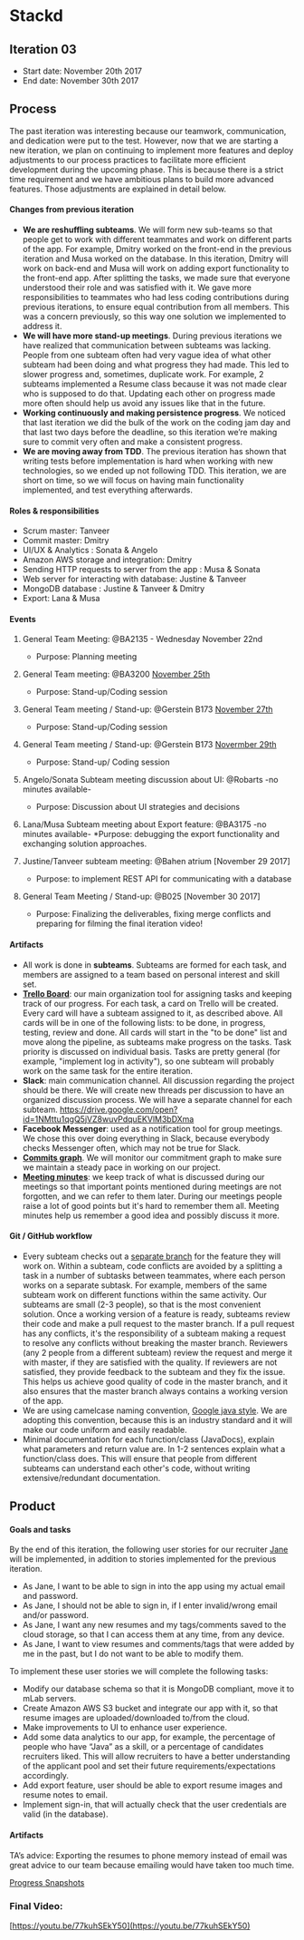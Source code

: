 # Stackd


## Iteration 03

 * Start date: November 20th 2017
 * End date: November 30th 2017

## Process

The past iteration was interesting because our teamwork, communication, and dedication were put to the test. However, now that we are starting a new iteration, we plan on continuing to implement more features and deploy adjustments to our process practices to facilitate more efficient development during the upcoming phase. This is because there is a strict time requirement and we have ambitious plans to build more advanced features. Those adjustments are explained in detail below.



#### Changes from previous iteration

* **We are reshuffling subteams**. We will form new sub-teams so that people get to work with different teammates and work on different parts of the app. For example, Dmitry worked on the front-end in the previous iteration and Musa worked on the database. In this iteration, Dmitry will work on back-end and Musa will work on adding export functionality to the front-end app. After splitting the tasks, we made sure that everyone understood their role and was satisfied with it. We gave more responsibilities to teammates who had less coding contributions during previous iterations, to ensure equal contribution from all members. This was a concern previously, so this way one solution we implemented to address it.
* **We will have more stand-up meetings**. During previous iterations we have realized that communication between subteams was lacking. People from one subteam often had very vague idea of what other subteam had been doing and what progress they had made. This led to slower progress and, sometimes, duplicate work. For example, 2 subteams implemented a Resume class because it was not made clear who is supposed to do that. Updating each other on progress made more often should help us avoid any issues like that in the future. 
* **Working continuously and making persistence progress**. We noticed that last iteration we did the bulk of the work on the coding jam day and that last two days before the deadline, so this iteration we’re making sure to commit very often and make a consistent progress.
* **We are moving away from TDD**. The previous iteration has shown that writing tests before implementation is hard when working with new technologies, so we ended up not following TDD. This iteration, we are short on time, so we will focus on having main functionality implemented, and test everything afterwards.

#### Roles & responsibilities

* Scrum master: Tanveer
* Commit master: Dmitry
* UI/UX & Analytics : Sonata & Angelo
* Amazon AWS storage and integration: Dmitry
* Sending HTTP requests to server from the app : Musa & Sonata
* Web server for interacting with database: Justine & Tanveer
* MongoDB database : Justine & Tanveer & Dmitry 
* Export: Lana & Musa

#### Events

1. General Team Meeting: @BA2135 - Wednesday November 22nd
    * Purpose: Planning meeting

2. General Team meeting: @BA3200 [November 25th](https://docs.google.com/document/d/1zpxJw_5Rh-sNkZpV7aS_lyUibgVlktk2ZC9Gcx4qyIg/edit?usp=sharing )
    * Purpose:  Stand-up/Coding session

3. General Team meeting / Stand-up: @Gerstein B173 [November 27th](https://docs.google.com/document/d/14_ZQn6WCaMMmkcbTuD5rE31I18zguMaSwHoEtZNN8T4/edit?usp=sharing )
    * Purpose:  Stand-up/Coding session

4. General Team meeting / Stand-up: @Gerstein B173 [Novermber 29th](https://docs.google.com/document/d/16ivgaXq7y4pi2HUKoes_8DG6c-tEmA2QIIeJ5avPO2A/edit?usp=sharing )
    * Purpose:  Stand-up/ Coding session

5. Angelo/Sonata Subteam meeting discussion about UI: @Robarts -no minutes available-
    * Purpose:  Discussion about UI strategies and decisions 
6. Lana/Musa Subteam meeting about Export feature: @BA3175 -no minutes available-
*Purpose: debugging the export functionality and exchanging solution approaches. 

7. Justine/Tanveer subteam meeting: @Bahen atrium [November 29 2017]
    * Purpose: to implement REST API for communicating with a database

8. General Team Meeting / Stand-up: @B025 [November 30 2017] 
    * Purpose: Finalizing the deliverables, fixing merge conflicts and preparing for filming the final iteration video! 


#### Artifacts

* All work is done in **subteams**. Subteams are formed for each task, and members are assigned to a team based on personal interest and skill set.
* **[Trello Board](https://trello.com/b/uOa2sSLp)**: our main organization tool for assigning tasks and keeping track of our progress. For each task, a card on Trello will be created. Every card will have a subteam assigned to it, as described above. All cards will be in one of the following lists: to be done, in progress, testing, review and done. All cards will start in the "to be done" list and move along the pipeline, as subteams make progress on the tasks. Task priority is discussed on individual basis. Tasks are pretty general (for example, "implement log in activity"), so one subteam will probably work on the same task for the entire iteration.
* **Slack**: main communication channel. All discussion regarding the project should be there. We will create new threads per discussion to have an organized discussion process. We will have a separate channel for each subteam. 
https://drive.google.com/open?id=1NMttu1qgQ5jVZ8wuvPdquEKVlM3bDXma
* **Facebook Messenger**: used as a notification tool for group meetings. We chose this over doing everything in Slack, because everybody checks Messenger often, which may not be true for Slack.
* **[Commits graph](https://github.com/csc301-fall-2017/project-team-12/graphs/commit-activity)**. We will monitor our commitment graph to make sure we maintain a steady pace in working on our project.
* **[Meeting minutes](https://drive.google.com/drive/folders/0B2FyRSw68u7UZEhJbGNBUXRjNEE?usp=sharing)**: we keep track of what is discussed during our meetings so that important points mentioned during meetings are not forgotten, and we can refer to them later. During our meetings people raise a lot of good points but it's hard to remember them all. Meeting minutes help us remember a good idea and possibly discuss it more.

#### Git / GitHub workflow


* Every subteam checks out a [separate branch](https://github.com/csc301-fall-2017/project-team-12/branches/active) for the feature they will work on. Within a subteam, code conflicts are avoided by a splitting a task in a number of subtasks between teammates, where each person works on a separate subtask. For example, members of the same subteam work on different functions within the same activity. Our subteams are small (2-3 people), so that is the most convenient solution. Once a working version of a feature is ready, subteams review their code and make a pull request to the master branch. If a pull request has any conflicts, it's the responsibility of a subteam making a request to resolve any conflicts without breaking the master branch. Reviewers (any 2 people from a different subteam) review the request and merge it with master, if they are satisfied with the quality. If reviewers are not satisfied, they provide feedback to the subteam and they fix the issue. This helps us achieve good quality of code in the master branch, and it also ensures that the master branch always contains a working version of the app.
* We are using camelcase naming convention, [Google java style](https://google.github.io/styleguide/javaguide.html). We are adopting this convention, because this is an industry standard and it will make our code uniform and easily readable.
* Minimal documentation for each function/class (JavaDocs), explain what parameters and return value are. In 1-2 sentences explain what a function/class does. This will ensure that people from different subteams can understand each other's code, without writing extensive/redundant documentation.


## Product

#### Goals and tasks

By the end of this iteration, the following user stories for our recruiter [Jane](https://app.xtensio.com/folio/ndwhpubh) will be implemented, in addition to stories implemented for the previous iteration. 
* As Jane, I want to be able to sign in into the app using my actual email and password.
* As Jane, I should not be able to sign in, if I enter invalid/wrong email and/or password.
* As Jane, I want any new resumes and my tags/comments saved to the cloud storage, so that I can access them at any time, from any device.
* As Jane, I want to view resumes and comments/tags that were added by me in the past, but I do not want to be able to modify them.

To implement these user stories we will complete the following tasks:

* Modify our database schema so that it is MongoDB compliant, move it to mLab servers.
* Create Amazon AWS S3 bucket and integrate our app with it, so that resume images are uploaded/downloaded to/from the cloud.
* Make improvements to UI to enhance user experience. 
* Add some data analytics to our app, for example, the percentage of people who have “Java” as a skill, or a percentage of candidates recruiters liked. This will allow recruiters to have a better understanding of the applicant pool and set their future requirements/expectations accordingly.
* Add export feature, user should be able to export resume images and resume notes to email. 
* Implement sign-in, that will actually check that the user credentials are valid (in the database).


#### Artifacts
TA’s advice: 
    Exporting the resumes to phone memory instead of email was great advice to our team because emailing would have taken too much time.

[Progress Snapshots](https://drive.google.com/open?id=1NMttu1qgQ5jVZ8wuvPdquEKVlM3bDXma )
    
	
### Final Video:
[https://youtu.be/77kuhSEkY50](https://youtu.be/77kuhSEkY50)




